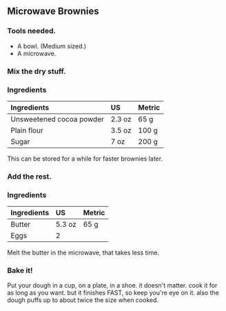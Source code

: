 ## Microwave Brownies

### Tools needed.
* A bowl. (Medium sized.)
* A microwave.

### Mix the dry stuff.
### Ingredients

|Ingredients | US    |Metric |
|:-----------|:------|:------|
| Unsweetened cocoa powder | 2.3 oz | 65 g |
| Plain flour | 3.5 oz | 100 g |
| Sugar | 7 oz | 200 g |

This can be stored for a while for faster brownies later. 

### Add the rest. 
### Ingredients

|Ingredients | US    |Metric |
|:-----------|:------|:------|
| Butter | 5.3 oz | 65 g |
| Eggs | 2 |

Melt the butter in the microwave, that takes less time. 

### Bake it!
Put your dough in a cup, on a plate, in a shoe. it doesn't matter. 
cook it for as long as you want. but it finishes FAST, so keep you're eye on it. 
also the dough puffs up to about twice the size when cooked. 
